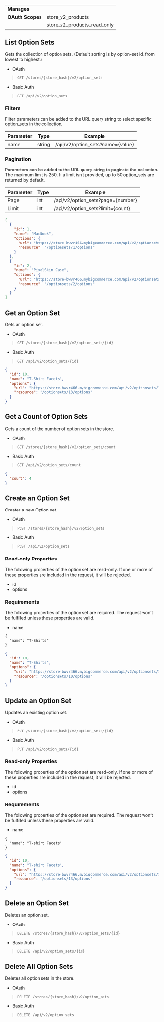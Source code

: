 |||
|---|---|
| **Manages** |
| **OAuth Scopes** | store_v2_products
||store_v2_products_read_only

## <span class="jumptarget"> List Option Sets  </span>

Gets the collection of option sets. (Default sorting is by option-set id, from lowest to highest.)

*   OAuth
>`GET /stores/{store_hash}/v2/option_sets`
*   Basic Auth
>`GET /api/v2/option_sets`

### <span class="jumptarget"> Filters </span>

Filter parameters can be added to the URL query string to select specific option_sets in the collection.

| Parameter | Type | Example |
| --- | --- | --- |
| name | string | /api/v2/option_sets?name={value} |

### <span class="jumptarget"> Pagination </span>

Parameters can be added to the URL query string to paginate the collection. The maximum limit is 250. If a limit isn’t provided, up to 50 option_sets are returned by default.

| Parameter | Type | Example |
| --- | --- | --- |
| Page | int | /api/v2/option_sets?page={number} |
| Limit | int | /api/v2/option_sets?limit={count} |

```json
[
  {
    "id": 1,
    "name": "MacBook",
    "options": {
      "url": "https://store-bwvr466.mybigcommerce.com/api/v2/optionsets/1/options.json",
      "resource": "/optionsets/1/options"
    }
  },
  {
    "id": 2,
    "name": "PixelSkin Case",
    "options": {
      "url": "https://store-bwvr466.mybigcommerce.com/api/v2/optionsets/2/options.json",
      "resource": "/optionsets/2/options"
    }
  }
]
```

## <span class="jumptarget"> Get an Option Set </span>

Gets an option set.

*   OAuth
>`GET /stores/{store_hash}/v2/option_sets/{id}`
*   Basic Auth
>`GET /api/v2/option_sets/{id}`

```json
{
  "id": 10,
  "name": "T-Shirt Facets",
  "options": {
    "url": "https://store-bwvr466.mybigcommerce.com/api/v2/optionsets/10/options.json",
    "resource": "/optionsets/13/options"
  }
}
```

## <span class="jumptarget"> Get a Count of Option Sets </span>

Gets a count of the number of option sets in the store.

*   OAuth
>`GET /stores/{store_hash}/v2/option_sets/count`
*   Basic Auth
>`GET /api/v2/option_sets/count`

```json
{
  "count": 4
}
```

## <span class="jumptarget"> Create an Option Set </span>

Creates a new Option set.

*   OAuth
>`POST /stores/{store_hash}/v2/option_sets`
*   Basic Auth
>`POST /api/v2/option_sets`

### <span class="jumptarget"> Read-only Properties </span>

The following properties of the option set are read-only. If one or more of these properties are included in the request, it will be rejected.

*   id
*   options

### <span class="jumptarget"> Requirements </span>

The following properties of the option set are required. The request won’t be fulfilled unless these properties are valid.

*   name

```curl
{
  "name": "T-Shirts"
}
```

```json
{
  "id": 10,
  "name": "T-Shirts",
  "options": {
    "url": "https://store-bwvr466.mybigcommerce.com/api/v2/optionsets/10/options.json",
    "resource": "/optionsets/10/options"
  }
}
```

## <span class="jumptarget"> Update an Option Set </span>

Updates an existing option set.

*   OAuth
>`PUT /stores/{store_hash}/v2/option_sets/{id}`
*   Basic Auth
>`PUT /api/v2/option_sets/{id}`

### <span class="jumptarget"> Read-only Properties </span>

The following properties of the option set are read-only. If one or more of these properties are included in the request, it will be rejected.

*   id
*   options

### <span class="jumptarget"> Requirements </span>

The following properties of the option set are required. The request won’t be fulfilled unless these properties are valid.

*   name

```curl
{
  "name": "T-shirt Facets"
}
```

```json
{
  "id": 10,
  "name": "T-shirt Facets",
  "options": {
    "url": "https://store-bwvr466.mybigcommerce.com/api/v2/optionsets/10/options.json",
    "resource": "/optionsets/13/options"
  }
}
```

## <span class="jumptarget"> Delete an Option Set </span>

Deletes an option set.

*   OAuth
>`DELETE /stores/{store_hash}/v2/option_sets/{id}`
*   Basic Auth
>`DELETE /api/v2/option_sets/{id}`

## <span class="jumptarget"> Delete All Option Sets </span>

Deletes all option sets in the store.

*   OAuth
>`DELETE /stores/{store_hash}/v2/option_sets`
*   Basic Auth
>`DELETE /api/v2/option_sets`
